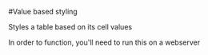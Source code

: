 #Value based styling

Styles a table based on its cell values

In order to function, you'll need to run this on a webserver